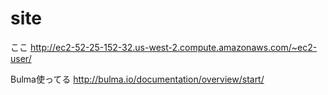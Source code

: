 # site

ここ
http://ec2-52-25-152-32.us-west-2.compute.amazonaws.com/~ec2-user/

Bulma使ってる
http://bulma.io/documentation/overview/start/
